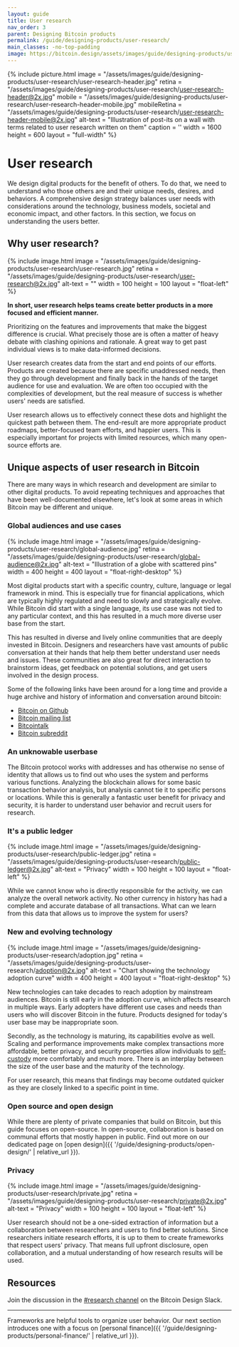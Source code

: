 ```yaml
---
layout: guide
title: User research
nav_order: 3
parent: Designing Bitcoin products
permalink: /guide/designing-products/user-research/
main_classes: -no-top-padding
image: https://bitcoin.design/assets/images/guide/designing-products/user-research/user-research-preview.jpg
---
```


<!--

Editor's notes

Goal of this page is to frame user research in the bitcoin ecosystem.
- The role, importance, and value of user research
- Unique aspects of the space
- Starting points for getting involved
- Further resources

Ideas for further content could be deep-dives into specific methods and frameworks,
and practical resources like survey kits. For generic content around user research,
it should be considered whether to include it or link to external resources.

Illustration sources

- https://www.figma.com/file/qzvCvqhSRx3Jq8aywaSjlr/Bitcoin-Design-Guide-Illustrations-CO?node-id=288%3A652

-->

{% include picture.html
   image = "/assets/images/guide/designing-products/user-research/user-research-header.jpg"
   retina = "/assets/images/guide/designing-products/user-research/user-research-header@2x.jpg"
   mobile = "/assets/images/guide/designing-products/user-research/user-research-header-mobile.jpg"
   mobileRetina = "/assets/images/guide/designing-products/user-research/user-research-header-mobile@2x.jpg"
   alt-text = "Illustration of post-its on a wall with terms related to user research written on them"
   caption = ''
   width = 1600
   height = 600
   layout = "full-width"
%}

# User research

We design digital products for the benefit of others. To do that, we need to understand who those others are and their unique needs, desires, and behaviors. A comprehensive design strategy balances user needs with considerations around the technology, business models, societal and economic impact, and other factors. In this section, we focus on understanding the users better.

## Why user research?

<div class="center" markdown="1">

{% include image.html
   image = "/assets/images/guide/designing-products/user-research/user-research.jpg"
   retina = "/assets/images/guide/designing-products/user-research/user-research@2x.jpg"
   alt-text = ""
   width = 100
   height = 100
   layout = "float-left"
%}

**In short, user research helps teams create better products in a more focused and efficient manner.**

Prioritizing on the features and improvements that make the biggest difference is crucial. What precisely those are is often a matter of heavy debate with clashing opinions and rationale. A great way to get past individual views is to make data-informed decisions.

User research creates data from the start and end points of our efforts. Products are created because there are specific unaddressed needs, then they go through development and finally back in the hands of the target audience for use and evaluation. We are often too occupied with the complexities of development, but the real measure of success is whether users' needs are satisfied.

</div>

User research allows us to effectively connect these dots and highlight the quickest path between them. The end-result are more appropriate product roadmaps, better-focused team efforts, and happier users. This is especially important for projects with limited resources, which many open-source efforts are.

## Unique aspects of user research in Bitcoin

There are many ways in which research and development are similar to other digital products. To avoid repeating techniques and approaches that have been well-documented elsewhere, let's look at some areas in which Bitcoin may be different and unique.

### Global audiences and use cases

<div class="center" markdown="1">

{% include image.html
   image = "/assets/images/guide/designing-products/user-research/global-audience.jpg"
   retina = "/assets/images/guide/designing-products/user-research/global-audience@2x.jpg"
   alt-text = "Illustration of a globe with scattered pins"
   width = 400
   height = 400
   layout = "float-right-desktop"
%}

Most digital products start with a specific country, culture, language or legal framework in mind. This is especially true for financial applications, which are typically highly regulated and need to slowly and strategically evolve. While Bitcoin did start with a single language, its use case was not tied to any particular context, and this has resulted in a much more diverse user base from the start.

This has resulted in diverse and lively online communities that are deeply invested in Bitcoin. Designers and researchers have vast amounts of public conversation at their hands that help them better understand user needs and issues. These communities are also great for direct interaction to brainstorm ideas, get feedback on potential solutions, and get users involved in the design process.

Some of the following links have been around for a long time and provide a huge archive and history of information and conversation around bitcoin:
- [Bitcoin on Github](https://github.com/bitcoin)
- [Bitcoin mailing list](https://lists.linuxfoundation.org/mailman/listinfo/bitcoin-dev)
- [Bitcointalk](https://bitcointalk.org/)
- [Bitcoin subreddit](https://www.reddit.com/r/bitcoin)

</div>

### An unknowable userbase

The Bitcoin protocol works with addresses and has otherwise no sense of identity that allows us to find out who uses the system and performs various functions. Analyzing the blockchain allows for some basic transaction behavior analysis, but analysis cannot tie it to specific persons or locations. While this is generally a fantastic user benefit for privacy and security, it is harder to understand user behavior and recruit users for research.

### It's a public ledger

<div class="center" markdown="1">

{% include image.html
   image = "/assets/images/guide/designing-products/user-research/public-ledger.jpg"
   retina = "/assets/images/guide/designing-products/user-research/public-ledger@2x.jpg"
   alt-text = "Privacy"
   width = 100
   height = 100
   layout = "float-left"
%}

While we cannot know who is directly responsible for the activity, we can analyze the overall network activity. No other currency in history has had a complete and accurate database of all transactions. What can we learn from this data that allows us to improve the system for users?

</div>

### New and evolving technology

<div class="center" markdown="1">

{% include image.html
   image = "/assets/images/guide/designing-products/user-research/adoption.jpg"
   retina = "/assets/images/guide/designing-products/user-research/adoption@2x.jpg"
   alt-text = "Chart showing the technology adoption curve"
   width = 400
   height = 400
   layout = "float-right-desktop"
%}

New technologies can take decades to reach adoption by mainstream audiences. Bitcoin is still early in the adoption curve, which affects research in multiple ways. Early adopters have different use cases and needs than users who will discover Bitcoin in the future. Products designed for today's user base may be inappropriate soon.

Secondly, as the technology is maturing, its capabilities evolve as well. Scaling and performance improvements make complex transactions more affordable, better privacy, and security properties allow individuals to [self-custody](/guide/foundations/principles/#self-custody) more comfortably and much more. There is an interplay between the size of the user base and the maturity of the technology.

For user research, this means that findings may become outdated quicker as they are closely linked to a specific point in time.

<!--

Links to:
- BIPs

-->

</div>

### Open source and open design

While there are plenty of private companies that build on Bitcoin, but this guide focuses on open-source. In open-source, collaboration is based on communal efforts that mostly happen in public. Find out more on our dedicated page on [open design]({{ '/guide/designing-products/open-design/' | relative_url }}).

<!--

Links to:
- Open design
- Connect with others who work on related projects
- Provide easy ways for community members to conduct research

-->

### Privacy

<div class="center" markdown="1">

{% include image.html
   image = "/assets/images/guide/designing-products/user-research/private.jpg"
   retina = "/assets/images/guide/designing-products/user-research/private@2x.jpg"
   alt-text = "Privacy"
   width = 100
   height = 100
   layout = "float-left"
%}

User research should not be a one-sided extraction of information but a collaboration between researchers and users to find better solutions. Since researchers initiate research efforts, it is up to them to create frameworks that respect users' privacy. That means full upfront disclosure, open collaboration, and a mutual understanding of how research results will be used.

</div>

<!--

Links to:
- Anonymous surveys

-->

## Resources

Join the discussion in the [#research channel](https://bitcoindesign.slack.com/archives/C015DQEPCHJ) on the Bitcoin Design Slack.

<!--

Links to:
- Research projects from Jamaal, Thor, Maggie, etc

-->

---

Frameworks are helpful tools to organize user behavior. Our next section introduces one with a focus on [personal finance]({{ '/guide/designing-products/personal-finance/' | relative_url }}).
